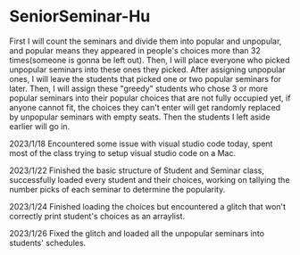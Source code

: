 # SeniorSeminar-Hu

First I will count the seminars and divide them into popular and unpopular, and popular means they appeared in people's choices more than 32 times(someone is gonna be left out). Then, I will place everyone who picked unpopular seminars into these ones they picked. After assigning unpopular ones, I will leave the students that picked one or two popular seminars for later. Then, I will assign these "greedy" students who chose 3 or more popular seminars into their popular choices that are not fully occupied yet, if anyone cannot fit, the choices they can't enter will get randomly replaced by unpopular seminars with empty seats. Then the students I left aside earlier will go in.

2023/1/18 Encountered some issue with visual studio code today, spent most of the class trying to setup visual studio code on a Mac.

2023/1/22 Finished the basic structure of Student and Seminar class, successfully loaded every student and their choices, working on tallying the number picks of each seminar to determine the popularity.

2023/1/24 Finished loading the choices but encountered a glitch that won't correctly print student's choices as an arraylist.

2023/1/26 Fixed the glitch and loaded all the unpopular seminars into students' schedules.
